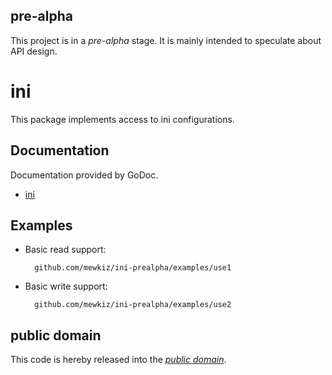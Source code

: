 pre-alpha
---------

This project is in a *pre-alpha* stage. It is mainly intended to speculate about
API design.

ini
===

This package implements access to ini configurations.

Documentation
-------------

Documentation provided by GoDoc.

- [ini][]

[ini]: http://godoc.org/github.com/mewkiz/ini-prealpha

Examples
--------

* Basic read support:

		github.com/mewkiz/ini-prealpha/examples/use1

* Basic write support:

		github.com/mewkiz/ini-prealpha/examples/use2

public domain
-------------

This code is hereby released into the *[public domain][]*.

[public domain]: https://creativecommons.org/publicdomain/zero/1.0/
